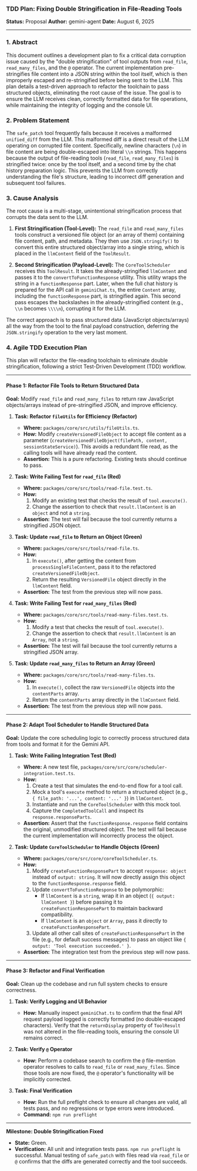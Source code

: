 ### **TDD Plan: Fixing Double Stringification in File-Reading Tools**

**Status:** Proposal
**Author:** gemini-agent
**Date:** August 6, 2025

---

### 1. Abstract

This document outlines a development plan to fix a critical data corruption issue caused by the "double stringification" of tool outputs from `read_file`, `read_many_files`, and the `@` operator. The current implementation pre-stringifies file content into a JSON string within the tool itself, which is then improperly escaped and re-stringified before being sent to the LLM. This plan details a test-driven approach to refactor the toolchain to pass structured objects, eliminating the root cause of the issue. The goal is to ensure the LLM receives clean, correctly formatted data for file operations, while maintaining the integrity of logging and the console UI.

### 2. Problem Statement

The `safe_patch` tool frequently fails because it receives a malformed `unified_diff` from the LLM. This malformed diff is a direct result of the LLM operating on corrupted file content. Specifically, newline characters (`\n`) in file content are being double-escaped into literal `\\n` strings. This happens because the output of file-reading tools (`read_file`, `read_many_files`) is stringified twice: once by the tool itself, and a second time by the chat history preparation logic. This prevents the LLM from correctly understanding the file's structure, leading to incorrect diff generation and subsequent tool failures.

### 3. Cause Analysis

The root cause is a multi-stage, unintentional stringification process that corrupts the data sent to the LLM.

1.  **First Stringification (Tool-Level):** The `read_file` and `read_many_files` tools construct a versioned file object (or an array of them) containing file content, path, and metadata. They then use `JSON.stringify()` to convert this entire structured object/array into a single string, which is placed in the `llmContent` field of the `ToolResult`.

2.  **Second Stringification (Payload-Level):** The `CoreToolScheduler` receives this `ToolResult`. It takes the already-stringified `llmContent` and passes it to the `convertToFunctionResponse` utility. This utility wraps the string in a `functionResponse` part. Later, when the full chat history is prepared for the API call in `geminiChat.ts`, the entire `Content` array, including the `functionResponse` part, is stringified again. This second pass escapes the backslashes in the already-stringified content (e.g., `\\n` becomes `\\\\n`), corrupting it for the LLM.

The correct approach is to pass structured data (JavaScript objects/arrays) all the way from the tool to the final payload construction, deferring the `JSON.stringify` operation to the very last moment.

### 4. Agile TDD Execution Plan

This plan will refactor the file-reading toolchain to eliminate double stringification, following a strict Test-Driven Development (TDD) workflow.

---

#### **Phase 1: Refactor File Tools to Return Structured Data**

**Goal:** Modify `read_file` and `read_many_files` to return raw JavaScript objects/arrays instead of pre-stringified JSON, and improve efficiency.

1.  **Task: Refactor `fileUtils` for Efficiency (Refactor)**
    -   **Where:** `packages/core/src/utils/fileUtils.ts`.
    -   **How:** Modify `createVersionedFileObject` to accept file content as a parameter (`createVersionedFileObject(filePath, content, sessionStateService)`). This avoids a redundant file read, as the calling tools will have already read the content.
    -   **Assertion:** This is a pure refactoring. Existing tests should continue to pass.

2.  **Task: Write Failing Test for `read_file` (Red)**
    -   **Where:** `packages/core/src/tools/read-file.test.ts`.
    -   **How:**
        1.  Modify an existing test that checks the result of `tool.execute()`.
        2.  Change the assertion to check that `result.llmContent` is an `object` and not a `string`.
    -   **Assertion:** The test will fail because the tool currently returns a stringified JSON object.

3.  **Task: Update `read_file` to Return an Object (Green)**
    -   **Where:** `packages/core/src/tools/read-file.ts`.
    -   **How:**
        1.  In `execute()`, after getting the content from `processSingleFileContent`, pass it to the refactored `createVersionedFileObject`.
        2.  Return the resulting `VersionedFile` object directly in the `llmContent` field.
    -   **Assertion:** The test from the previous step will now pass.

4.  **Task: Write Failing Test for `read_many_files` (Red)**
    -   **Where:** `packages/core/src/tools/read-many-files.test.ts`.
    -   **How:**
        1.  Modify a test that checks the result of `tool.execute()`.
        2.  Change the assertion to check that `result.llmContent` is an `Array`, not a `string`.
    -   **Assertion:** The test will fail because the tool currently returns a stringified JSON array.

5.  **Task: Update `read_many_files` to Return an Array (Green)**
    -   **Where:** `packages/core/src/tools/read-many-files.ts`.
    -   **How:**
        1.  In `execute()`, collect the raw `VersionedFile` objects into the `contentParts` array.
        2.  Return the `contentParts` array directly in the `llmContent` field.
    -   **Assertion:** The test from the previous step will now pass.

---

#### **Phase 2: Adapt Tool Scheduler to Handle Structured Data**

**Goal:** Update the core scheduling logic to correctly process structured data from tools and format it for the Gemini API.

1.  **Task: Write Failing Integration Test (Red)**
    -   **Where:** A new test file, `packages/core/src/core/scheduler-integration.test.ts`.
    -   **How:**
        1.  Create a test that simulates the end-to-end flow for a tool call.
        2.  Mock a tool's `execute` method to return a structured object (e.g., `{ file_path: '...', content: '...' }`) in `llmContent`.
        3.  Instantiate and run the `CoreToolScheduler` with this mock tool.
        4.  Capture the `CompletedToolCall` and inspect its `response.responseParts`.
    -   **Assertion:** Assert that the `functionResponse.response` field contains the original, unmodified structured object. The test will fail because the current implementation will incorrectly process the object.

2.  **Task: Update `CoreToolScheduler` to Handle Objects (Green)**
    -   **Where:** `packages/core/src/core/coreToolScheduler.ts`.
    -   **How:**
        1.  Modify `createFunctionResponsePart` to accept `response: object` instead of `output: string`. It will now directly assign this object to the `functionResponse.response` field.
        2.  Update `convertToFunctionResponse` to be polymorphic:
            - If `llmContent` is a `string`, wrap it in an object (`{ output: llmContent }`) before passing it to `createFunctionResponsePart` to maintain backward compatibility.
            - If `llmContent` is an `object` or `Array`, pass it directly to `createFunctionResponsePart`.
        3.  Update all other call sites of `createFunctionResponsePart` in the file (e.g., for default success messages) to pass an object like `{ output: 'Tool execution succeeded.' }`.
    -   **Assertion:** The integration test from the previous step will now pass.

---

#### **Phase 3: Refactor and Final Verification**

**Goal:** Clean up the codebase and run full system checks to ensure correctness.

1.  **Task: Verify Logging and UI Behavior**
    -   **How:** Manually inspect `geminiChat.ts` to confirm that the final API request payload logged is correctly formatted (no double-escaped characters). Verify that the `returnDisplay` property of `ToolResult` was not altered in the file-reading tools, ensuring the console UI remains correct.

2.  **Task: Verify `@` Operator**
    -   **How:** Perform a codebase search to confirm the `@` file-mention operator resolves to calls to `read_file` or `read_many_files`. Since those tools are now fixed, the `@` operator's functionality will be implicitly corrected.

3.  **Task: Final Verification**
    -   **How:** Run the full preflight check to ensure all changes are valid, all tests pass, and no regressions or type errors were introduced.
    -   **Command:** `npm run preflight`

---

**Milestone: Double Stringification Fixed**

-   **State:** Green.
-   **Verification:** All unit and integration tests pass. `npm run preflight` is successful. Manual testing of `safe_patch` with files read via `read_file` or `@` confirms that the diffs are generated correctly and the tool succeeds.
